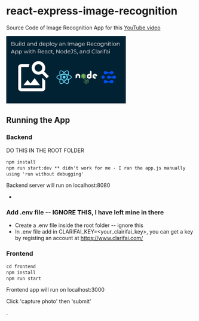 # react-express-image-recognition

Source Code of Image Recognition App for this [YouTube video](https://youtu.be/YZTlxyTXcug)

<img src="./thumbnail.png" width="320" height="180" />

## Running the App

### Backend

DO THIS IN THE ROOT FOLDER

```
npm install
npm run start:dev ** didn't work for me - I ran the app.js manually using 'run without debugging'
```

Backend server will run on localhost:8080

-

### Add .env file -- IGNORE THIS, I have left mine in there

- Create a .env file inside the root folder -- ignore this
- In .env file add in CLARIFAI_KEY=<your_clairifai_key>, you can get a key by registing an account at https://www.clarifai.com/

### Frontend

```
cd frontend
npm install
npm run start
```

Frontend app will run on localhost:3000

Click 'capture photo' then 'submit'

.
